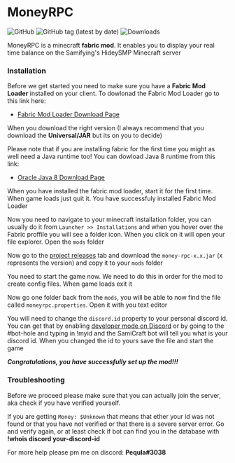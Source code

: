 # MoneyRPC

![GitHub](https://img.shields.io/github/license/SamiCraft/MoneyRPC) ![GitHub tag (latest by date)](https://img.shields.io/github/v/tag/SamiCraft/MoneyRPC) ![Downloads](https://img.shields.io/github/downloads/SamiCraft/MoneyRPC/total)

MoneyRPC is a minecraft **fabric mod**. It enables you to display your real time balance on the Samifying's HideySMP
Minecraft server

### Installation

Before we get started you need to make sure you have a **Fabric Mod Loader** installed on your client. To dowlonad the Fabric Mod Loader go to this link here:

- [Fabric Mod Loader Download Page](https://fabricmc.net/use/)

When you download the right version (I always recommend that you download the **Universal/JAR** but its on you to decide)

Please note that if you are installing fabric for the first time you might as well need a Java runtime too! You can dowload Java 8 runtime from this link:

- [Oracle Java 8 Download Page](https://www.java.com/en/download/)

When you have installed the fabric mod loader, start it for the first time. When game loads just quit it. You have successfuly installed Fabric Mod Loader

Now you need to navigate to your minecraft installation folder, you can usually do it from `Launcher >> Installations` and when you hover over the Fabric proffile you will see a folder icon. When you click on it will open your file explorer. Open the `mods` folder

Now go to the [project releases](https://github.com/SamiCraft/MoneyRPC/releases) tab and download the `money-rpc-x.x.jar` (x represents the version) and copy it to your `mods` folder

You need to start the game now. We need to do this in order for the mod to create config files. When game loads exit it

Now go one folder back from the `mods`, you will be able to now find the file called `moneyrpc.properties`. Open it with you text editor

You will need to change the `discord.id` property to your personal discord id. You can get that by enabling [developer mode on Discord](https://discordia.me/en/developer-mode) or by going to the #bot-hole and typing in !myid and the SamiCraft bot will tell you what is your discord id. When you changed the id to yours save the file and start the game

***Congratulations, you have successfully set up the mod!!!***

### Troubleshooting

Before we proceed please make sure that you can actually join the server, aka check if you have verified yourself.

If you are getting `Money: $Unknown` that means that ether your id was not found or that you have not verified or that there is a severe server error. Go and verify again, or at least check if bot can find you in the database with **!whois discord your-discord-id**

For more help please pm me on discord: **Pequla#3038**
